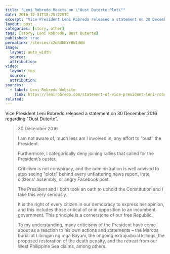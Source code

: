 ```yaml
---
title: "Leni Robredo Reacts on \"Oust Duterte Plot\""
date: 2016-12-31T18:25:22UTC
excerpt: "Vice President Leni Robredo released a statement on 30 December 2016 regarding \"Oust Duterte\"."
layout: post
categories: [story, other]
tags: [story, Leni Robredo, Oust Duterte]
published: true
permalink: /stories/x2oRdkKYrBW1d6N
image:
  layout: auto_width
  source: 
  attribution: 
video:
  layout: top
  source: 
  attribution: 
sources:
  - label: Leni Robredo Website
    link: https://lenirobredo.com/statement-of-vice-president-leni-robredo-2/
related:
---
```


Vice President Leni Robredo released a statement on 30 December 2016 regarding "Oust Duterte".

> 30 December 2016
> 
> I am not aware of, much less am I involved in, any effort to “oust” the President.
> 
> Furthermore, I categorically deny joining rallies that called for the President’s ouster.
> 
> Criticism is not conspiracy, and the administration is well advised to stop seeing "plots" behind every unflattering news report, irate citizens' assembly, or angry Facebook post.
> 
> The President and I both took an oath to uphold the Constitution and I take this very seriously.
> 
> It is the right of every citizen in our democracy to express her opinion, and this includes those critical of or in opposition to an incumbent government. This principle is a cornerstone of our free Republic.
> 
> To my understanding, many criticisms of the President have come about as a reaction to his own actions and statements – the Marcos burial at Libingan ng mga Bayani, the ongoing extrajudicial killings, the proposed restoration of the death penalty, and the retreat from our West Philippine Sea claims, among others.
